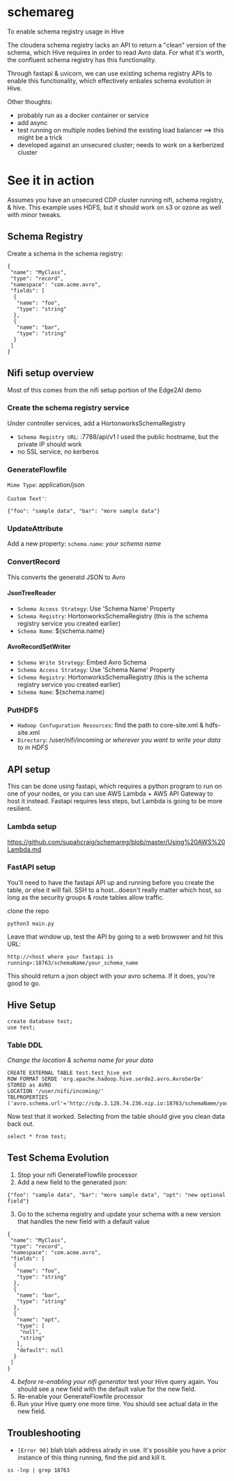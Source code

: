 # schemareg
To enable schema registry usage in Hive


The cloudera schema registry lacks an API to return a "clean" version of the schema, which Hive requires in order to read Avro data.   For what it's worth, the confluent schema registry has this functionality.

Through fastapi & uvicorn, we can use existing schema registry APIs to enable this functionality, which effectively enbales schema evolution in Hive.




Other thoughts:

* probably run as a docker container or service
* add async 
* test running on multiple nodes behind the existing load balancer ==> this might be a trick
* developed against an unsecured cluster; needs to work on a kerberized cluster



# See it in action

Assumes you have an unsecured CDP cluster running nifi, schema registry, & hive.   This example uses HDFS, but it should work on s3 or ozone as well with minor tweaks.

## Schema Registry

Create a schema in the schema registry:

```
{
 "name": "MyClass",
 "type": "record",
 "namespace": "com.acme.avro",
 "fields": [
  {
   "name": "foo",
   "type": "string"
  },
  {
   "name": "bar",
   "type": "string"
  }
 ]
}
```


## Nifi setup overview

Most of this comes from the nifi setup portion of the Edge2AI demo


### Create the schema registry service

Under controller services, add a HortonworksSchemaRegistry
* `Schema Registry URL`:  <schema registry hostname>:7788/api/v1  I used the public hostname, but the private IP should work
* no SSL service, no kerberos



### GenerateFlowfile

`Mime Type`:  application/json

`Custom Text'`:
```
{"foo": "sample data", "bar": "more sample data"}
```


### UpdateAttribute 

Add a new property:
`schema.name`:  _your schema name_

### ConvertRecord
This converts the generatd JSON to Avro

#### JsonTreeReader

* `Schema Access Strategy`:  Use 'Schema Name' Property
* `Schema Registry`:  HortonworksSchemaRegistry (this is the schema registry service you created earlier)
* `Schema Name`:  ${schema.name}

#### AvroRecordSetWriter

* `Schema Write Strategy`:  Embed Avro Schema
* `Schema Access Strategy`:  Use 'Schema Name' Property
* `Schema Registry`:  HortonworksSchemaRegistry (this is the schema registry service you created earlier)
* `Schema Name`:  ${schema.name}


### PutHDFS

* `Hadoop Confuguration Resources`: find the path to core-site.xml & hdfs-site.xml
* `Directory`:  /user/nifi/incoming _or wherever you want to write your data to in HDFS_


## API setup

This can be done using fastapi, which requires a python program to run on one of your nodes, or you can use AWS Lambda + AWS API Gateway to host it instead.   Fastapi requires less steps, but Lambda is going to be more resilient.
 
### Lambda setup
https://github.com/supahcraig/schemareg/blob/master/Using%20AWS%20Lambda.md

 
### FastAPI setup
 
You'll need to have the fastapi API up and running before you create the table, or else it will fail.  SSH to a host...doesn't really matter which host, so long as the security groups & route tables allow traffic.

clone the repo

```
python3 main.py
```

Leave that window up, test the API by going to a web browswer and hit this URL:
  
`http://<host where your fastapi is running>:18763/schemaName/your_schema_name`
  
This should return a json object with your avro schema.   If it does, you're good to go.


## Hive Setup

```
create database test;
use test;
```

### Table DDL

_Change the location & schema name for your data_

```
CREATE EXTERNAL TABLE test.test_hive_ext
ROW FORMAT SERDE 'org.apache.hadoop.hive.serde2.avro.AvroSerDe'
STORED as AVRO
LOCATION '/user/nifi/incoming/'
TBLPROPERTIES ('avro.schema.url'='http://cdp.3.128.74.236.nip.io:18763/schemaName/your_schema_name');
```

Now test that it worked.   Selecting from the table should give you clean data back out.

`select * from test;`


## Test Schema Evolution

1.  Stop your nifi GenerateFlowfile processor
2.  Add a new field to the generated json:

```
{"foo": "sample data", "bar": "more sample data", "opt": "new optional field"}
```

3.  Go to the schema registry and update your schema with a new version that handles the new field with a default value

```
{
 "name": "MyClass",
 "type": "record",
 "namespace": "com.acme.avro",
 "fields": [
  {
   "name": "foo",
   "type": "string"
  },
  {
   "name": "bar",
   "type": "string"
  },
  {
   "name": "opt",
   "type": [
    "null",
    "string"
   ],
   "default": null
  }
 ]
}
```

4.  _before re-enabling your nifi generator_ test your Hive query again.  You should see a new field with the default value for the new field.
5.  Re-enable your GenerateFlowfile processor
6.  Run your Hive query one more time.  You should see actual data in the new field.
 
 
## Troubleshooting
 
 * `[Error 90]` blah blah address alrady in use.   It's possible you have a prior instance of this thing running, find the pid and kill it.
 
 `ss -lnp | grep 18763`
 
 
 
